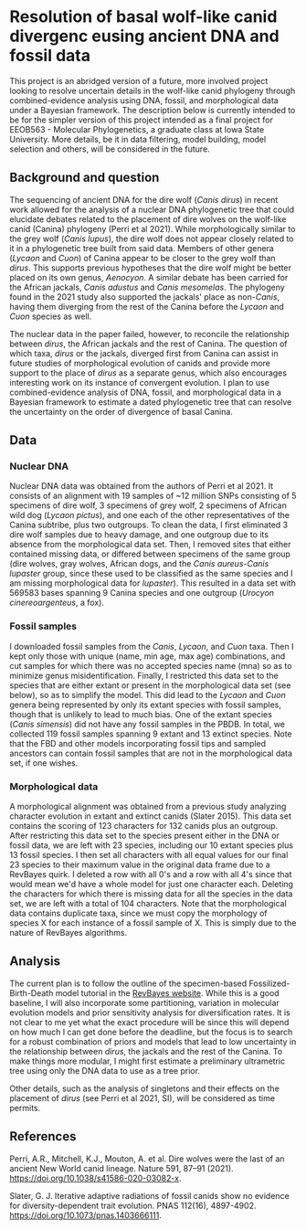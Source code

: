 # Resolution of basal wolf-like canid divergenc eusing ancient DNA and fossil data

This project is an abridged version of a future, more involved project looking to resolve uncertain details in the wolf-like canid phylogeny through combined-evidence analysis using DNA, fossil, and morphological data under a Bayesian framework. The description below is currently intended to be for the simpler version of this project intended as a final project for EEOB563 - Molecular Phylogenetics, a graduate class at Iowa State University. More details, be it in data filtering, model building, model selection and others, will be considered in the future. 

## Background and question
The sequencing of ancient DNA for the dire wolf (*Canis dirus*) in recent work allowed for the analysis of a nuclear DNA phylogenetic tree that could elucidate debates related to the placement of dire wolves on the wolf-like canid (Canina) phylogeny (Perri et al 2021). While morphologically similar to the grey wolf (*Canis lupus*), the dire wolf does not appear closely related to it in a phylogenetic tree built from said data. Members of other genera (*Lycaon* and *Cuon*) of Canina appear to be closer to the grey wolf than *dirus*. This supports previous hypotheses that the dire wolf might be better placed on its own genus, *Aenocyon*. A similar debate has been carried for the African jackals, *Canis adustus* and *Canis mesomelas*. The phylogeny found in the 2021 study also supported the jackals' place as non-*Canis*, having them diverging from the rest of the Canina before the *Lycaon* and *Cuon* species as well.

The nuclear data in the paper failed, however, to reconcile the relationship between *dirus*, the African jackals and the rest of Canina. The question of which taxa, *dirus* or the jackals, diverged first from Canina can assist in future studies of morphological evolution of canids and provide more support to the place of *dirus* as a separate genus, which also encourages interesting work on its instance of convergent evolution. I plan to use combined-evidence analysis of DNA, fossil, and morphological data in a Bayesian framework to estimate a dated phylogenetic tree that can resolve the uncertainty on the order of divergence of basal Canina.

## Data
### Nuclear DNA
Nuclear DNA data was obtained from the authors of Perri et al 2021. It consists of an alignment with 19 samples of ~12 million SNPs consisting of 5 specimens of dire wolf, 3 specimens of grey wolf, 2 specimens of African wild dog (*Lycaon pictus*), and one each of the other representatives of the Canina subtribe, plus two outgroups. To clean the data, I first eliminated 3 dire wolf samples due to heavy damage, and one outgroup due to its absence from the morphological data set. Then, I removed sites that either contained missing data, or differed between specimens of the same group (dire wolves, gray wolves, African dogs, and the *Canis aureus*-*Canis lupaster* group, since these used to be classified as the same species and I am missing morphological data for *lupaster*). This resulted in a data set with 569583 bases spanning 9 Canina species and one outgroup (*Urocyon cinereoargenteus*, a fox).

### Fossil samples
I downloaded fossil samples from the *Canis*, *Lycaon*, and *Cuon* taxa. Then I kept only those with unique (name, min age, max age) combinations, and cut samples for which there was no accepted species name (mna) so as to minimize genus misidentification. Finally, I restricted this data set to the species that are either extant or present in the morphological data set (see below), so as to simplify the model. This did lead to the *Lycaon* and *Cuon* genera being represented by only its extant species with fossil samples, though that is unlikely to lead to much bias. One of the extant species (*Canis simensis*) did not have any fossil samples in the PBDB. In total, we collected 119 fossil samples spanning 9 extant and 13 extinct species. Note that the FBD and other models incorporating fossil tips and sampled ancestors can contain fossil samples that are not in the morphological data set, if one wishes.

### Morphological data
A morphological alignment was obtained from a previous study analyzing character evolution in extant and extinct canids (Slater 2015). This data set contains the scoring of 123 characters for 132 canids plus an outgroup. After restricting this data set to the species present either in the DNA or fossil data, we are left with 23 species, including our 10 extant species plus 13 fossil species. I then set all characters with all equal values for our final 23 species to their maximum value in the original data frame due to a RevBayes quirk. I deleted a row with all 0's and a row with all 4's since that would mean we'd have a whole model for just one character each. Deleting the characters for which there is missing data for all the species in the data set, we are left with a total of 104 characters. Note that the morphological data contains duplicate taxa, since we must copy the morphology of species X for each instance of a fossil sample of X. This is simply due to the nature of RevBayes algorithms.

## Analysis
The current plan is to follow the outline of the specimen-based Fossilized-Birth-Death model tutorial in the [RevBayes website](https://revbayes.github.io/tutorials/fbd/fbd_specimen.html). While this is a good baseline, I will also incorporate some partitioning, variation in molecular evolution models and prior sensitivity analysis for diversification rates. It is not clear to me yet what the exact procedure will be since this will depend on how much I can get done before the deadline, but the focus is to search for a robust combination of priors and models that lead to low uncertainty in the relationship between *dirus*, the jackals and the rest of the Canina. To make things more modular, I might first estimate a preliminary ultrametric tree using only the DNA data to use as a tree prior. 

Other details, such as the analysis of singletons and their effects on the placement of *dirus* (see Perri et al 2021, SI), will be considered as time permits.

## References
Perri, A.R., Mitchell, K.J., Mouton, A. et al. Dire wolves were the last of an ancient New World canid lineage. Nature 591, 87–91 (2021). https://doi.org/10.1038/s41586-020-03082-x.

Slater, G. J. Iterative adaptive radiations of fossil canids show no evidence for diversity-dependent trait evolution. PNAS 112(16), 4897-4902. https://doi.org/10.1073/pnas.1403666111.
